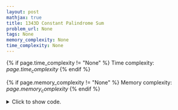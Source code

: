 ```yaml
---
layout: post
mathjax: true
title: 1343D Constant Palindrome Sum
problem_url: None
tags: None
memory_complexity: None
time_complexity: None
---
```




{% if page.time_complexity != "None" %}
Time complexity: ${{ page.time_complexity }}$
{% endif %}

{% if page.memory_complexity != "None" %}
Memory complexity: ${{ page.memory_complexity }}$
{% endif %}

<details>
<summary>
<p style="display:inline">Click to show code.</p>
</summary>
```cpp
{% raw %}
using namespace std;
using ll = long long;
using vi = vector<int>;
int solve(vi a, int k)
{
    int n = (int)a.size(), ans = 1e9;
    vi cnt(2 * k + 2, 0), pre(2 * k + 2, 0);
    for (int i = 0; i < n / 2; ++i)
    {
        int l = a[i], r = a[n - i - 1];
        int ll = l + 1, lr = l + k;
        int rl = r + 1, rr = r + k;
        ++cnt[l + r];
        ++pre[min(ll, rl)];
        --pre[max(lr, rr) + 1];
    }
    for (int i = 1; i <= 2 * k + 1; ++i)
        pre[i] += pre[i - 1];
    for (int sum = 2; sum <= 2 * k; ++sum)
        ans = min(ans, (pre[sum] - cnt[sum]) + (n / 2 - pre[sum]) * 2);
    return ans;
}
int main(void)
{
    int t;
    cin >> t;
    while (t--)
    {
        int n, k;
        cin >> n >> k;
        vi a(n);
        for (auto &ai : a)
            cin >> ai;
        cout << solve(a, k) << endl;
    }
    return 0;
}

{% endraw %}
```
</details>

